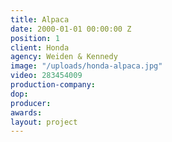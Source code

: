 ```yaml
---
title: Alpaca
date: 2000-01-01 00:00:00 Z
position: 1
client: Honda
agency: Weiden & Kennedy
image: "/uploads/honda-alpaca.jpg"
video: 283454009
production-company: 
dop: 
producer: 
awards: 
layout: project
---
```


